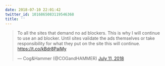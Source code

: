 ```yaml
---
date: 2018-07-10 22:01:42
twitter_id: 1016865083119546368
title: ''
---
```


<blockquote class="twitter-tweet"><p lang="en" dir="ltr">To all the sites that demand no ad blockers. This is why I will continue to use an ad blocker.  Until sites validate the ads themselves or take responsibility for what they put on the site this will continue. <a href="https://t.co/kBdr8PaiMy">https://t.co/kBdr8PaiMy</a></p>&mdash; Cog&amp;Hammer (@COGandHAMMER) <a href="https://twitter.com/COGandHAMMER/status/1016845408746786817?ref_src=twsrc%5Etfw">July 11, 2018</a></blockquote>
<script async src="https://platform.twitter.com/widgets.js" charset="utf-8"></script>
